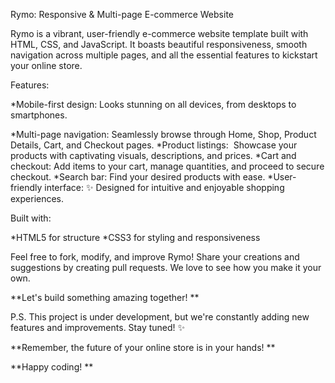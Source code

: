 Rymo: Responsive & Multi-page E-commerce Website

Rymo is a vibrant, user-friendly e-commerce website template built with HTML, CSS, and JavaScript. It boasts beautiful responsiveness, smooth navigation across multiple pages, and all the essential features to kickstart your online store.

Features:

*Mobile-first design: Looks stunning on all devices, from desktops to smartphones.  

*Multi-page navigation: Seamlessly browse through Home, Shop, Product Details, Cart, and Checkout pages.
*Product listings: ️ Showcase your products with captivating visuals, descriptions, and prices.
*Cart and checkout: Add items to your cart, manage quantities, and proceed to secure checkout.
*Search bar: Find your desired products with ease.
*User-friendly interface: ✨ Designed for intuitive and enjoyable shopping experiences.

Built with:

*HTML5 for structure
*CSS3 for styling and responsiveness

Feel free to fork, modify, and improve Rymo! Share your creations and suggestions by creating pull requests. We love to see how you make it your own.

**Let's build something amazing together! **

P.S. This project is under development, but we're constantly adding new features and improvements. Stay tuned! ✨

**Remember, the future of your online store is in your hands! **

**Happy coding! **
